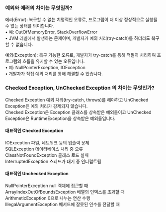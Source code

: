 ### 예외와 에러의 차이는 무엇일까?
에러(Error): 복구할 수 없는 치명적인 오류로, 프로그램이 더 이상 정상적으로 실행될 수 없는 상태를 의미합니다.  
	•	예: OutOfMemoryError, StackOverflowError  
	•	JVM 레벨에서 발생하는 문제이며, 개발자가 예외 처리(try-catch)를 하더라도 복구할 수 없습니다.  
	  
예외(Exception): 복구 가능한 오류로, 개발자가 try-catch를 통해 적절히 처리하여 프로그램의 흐름을 유지할 수 있는 오류입니다.  
	•	예: NullPointerException, IOException  
	•	개발자가 직접 예외 처리를 통해 해결할 수 있습니다.  

### Checked Exception, UnChecked Exception 의 차이는 무엇인가?
Checked Exception 예외 처리(try-catch, throws)를 해야하고 UnChecked Exception은 예외 처리가 강제되지 않습니다.  
Checked Exception은 Exception 클래스를 상속받은 예외들이고 UnChecked Exception은 RuntimeException을 상속받은 예외들입니다.  
  
#### 대표적인 Checked Exception
IOException	파일, 네트워크 등의 입출력 문제  
SQLException	데이터베이스 처리 중 오류  
ClassNotFoundException	클래스 로드 실패  
InterruptedException	스레드가 대기 중 인터럽트됨  
  
#### 대표적인 Unchecked Exception
NullPointerException	null 객체에 접근할 때  
ArrayIndexOutOfBoundsException	배열의 인덱스를 초과할 때  
ArithmeticException	0으로 나누는 연산 수행  
IllegalArgumentException	메서드에 잘못된 인수를 전달할 때  

